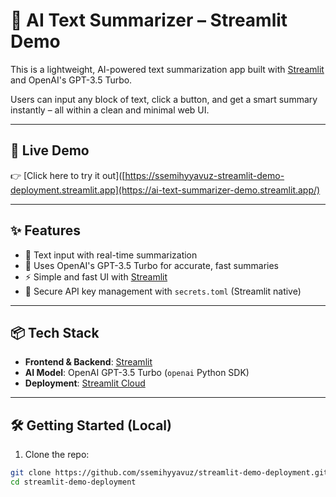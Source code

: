 # 🧠 AI Text Summarizer – Streamlit Demo

This is a lightweight, AI-powered text summarization app built with [Streamlit](https://streamlit.io) and OpenAI's GPT-3.5 Turbo.

Users can input any block of text, click a button, and get a smart summary instantly – all within a clean and minimal web UI.

---

## 🚀 Live Demo

👉 [Click here to try it out]([https://ssemihyyavuz-streamlit-demo-deployment.streamlit.app](https://ai-text-summarizer-demo.streamlit.app/)

---

## ✨ Features

- 📝 Text input with real-time summarization  
- 🤖 Uses OpenAI's GPT-3.5 Turbo for accurate, fast summaries  
- ⚡ Simple and fast UI with [Streamlit](https://streamlit.io)  
- 🔐 Secure API key management with `secrets.toml` (Streamlit native)

---

## 📦 Tech Stack

- **Frontend & Backend**: [Streamlit](https://streamlit.io)
- **AI Model**: OpenAI GPT-3.5 Turbo (`openai` Python SDK)
- **Deployment**: [Streamlit Cloud](https://streamlit.io/cloud)

---

## 🛠️ Getting Started (Local)

1. Clone the repo:

```bash
git clone https://github.com/ssemihyyavuz/streamlit-demo-deployment.git
cd streamlit-demo-deployment
